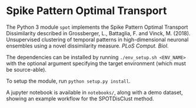 # Spike Pattern Optimal Transport

The Python 3 module `spot` implements the Spike Pattern Optimal Transport Dissimilarity described in Grossberger, L., Battaglia, F. and Vinck, M. (2018). Unsupervised clustering of temporal patterns in high-dimensional neuronal ensembles using a novel dissimilarity measure. *PLoS Comput. Biol.*

The dependencies can be installed by running `./env_setup.sh <ENV_NAME>` with the optional argument specifying the target environment (which must be source-able).

To setup the module, run `python setup.py install`.

A jupyter notebook is available in `notebooks/`, along with a demo dataset, showing an example workflow for the SPOTDisClust method.
